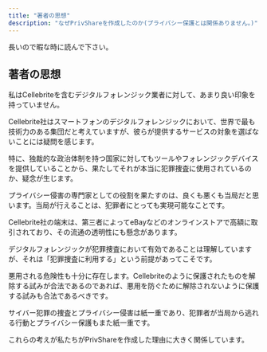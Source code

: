```yaml
---
title: "著者の思想"
description: "なぜPrivShareを作成したのか(プライバシー保護とは関係ありません。)"
---
```


長いので暇な時に読んで下さい。

## 著者の思想

私はCellebriteを含むデジタルフォレンジック業者に対して、あまり良い印象を持っていません。

Cellebrite社はスマートフォンのデジタルフォレンジックにおいて、世界で最も技術力のある集団だと考えていますが、彼らが提供するサービスの対象を選ばないことには疑問を感じます。

特に、独裁的な政治体制を持つ国家に対してもツールやフォレンジックデバイスを提供していることから、果たしてそれが本当に犯罪捜査に使用されているのか、疑念が生じます。

プライバシー侵害の専門家としての役割を果たすのは、良くも悪くも当局だと思います。当局が行えることは、犯罪者にとっても実現可能なことです。

Cellebrite社の端末は、第三者によってeBayなどのオンラインストアで高額に取引されており、その流通の透明性にも懸念があります。

デジタルフォレンジックが犯罪捜査において有効であることは理解していますが、それは「犯罪捜査に利用する」という前提があってこそです。

悪用される危険性も十分に存在します。Cellebriteのように保護されたものを解除する試みが合法であるのであれば、悪用を防ぐために解除されないように保護する試みも合法であるべきです。

サイバー犯罪の捜査とプライバシー侵害は紙一重であり、犯罪者が当局から逃れる行動とプライバシー保護もまた紙一重です。

これらの考えが私たちがPrivShareを作成した理由に大きく関係しています。